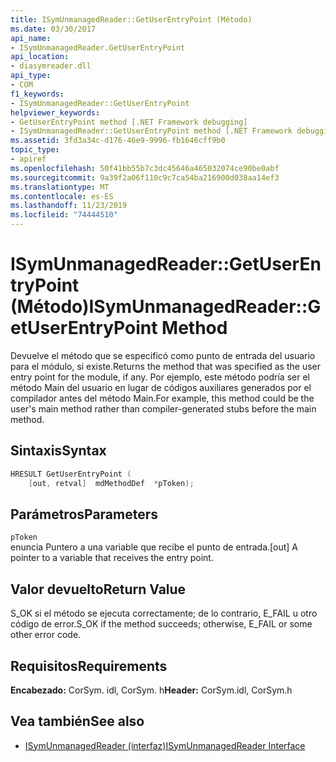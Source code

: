 ```yaml
---
title: ISymUnmanagedReader::GetUserEntryPoint (Método)
ms.date: 03/30/2017
api_name:
- ISymUnmanagedReader.GetUserEntryPoint
api_location:
- diasymreader.dll
api_type:
- COM
f1_keywords:
- ISymUnmanagedReader::GetUserEntryPoint
helpviewer_keywords:
- GetUserEntryPoint method [.NET Framework debugging]
- ISymUnmanagedReader::GetUserEntryPoint method [.NET Framework debugging]
ms.assetid: 3fd3a34c-d176-46e9-9996-fb1646cff9b0
topic_type:
- apiref
ms.openlocfilehash: 50f41bb55b7c3dc45646a465032074ce90be0abf
ms.sourcegitcommit: 9a39f2a06f110c9c7ca54ba216900d038aa14ef3
ms.translationtype: MT
ms.contentlocale: es-ES
ms.lasthandoff: 11/23/2019
ms.locfileid: "74444510"
---
```

# <a name="isymunmanagedreadergetuserentrypoint-method"></a><span data-ttu-id="555f7-102">ISymUnmanagedReader::GetUserEntryPoint (Método)</span><span class="sxs-lookup"><span data-stu-id="555f7-102">ISymUnmanagedReader::GetUserEntryPoint Method</span></span>
<span data-ttu-id="555f7-103">Devuelve el método que se especificó como punto de entrada del usuario para el módulo, si existe.</span><span class="sxs-lookup"><span data-stu-id="555f7-103">Returns the method that was specified as the user entry point for the module, if any.</span></span> <span data-ttu-id="555f7-104">Por ejemplo, este método podría ser el método Main del usuario en lugar de códigos auxiliares generados por el compilador antes del método Main.</span><span class="sxs-lookup"><span data-stu-id="555f7-104">For example, this method could be the user's main method rather than compiler-generated stubs before the main method.</span></span>  
  
## <a name="syntax"></a><span data-ttu-id="555f7-105">Sintaxis</span><span class="sxs-lookup"><span data-stu-id="555f7-105">Syntax</span></span>  
  
```cpp  
HRESULT GetUserEntryPoint (  
    [out, retval]  mdMethodDef  *pToken);  
```  
  
## <a name="parameters"></a><span data-ttu-id="555f7-106">Parámetros</span><span class="sxs-lookup"><span data-stu-id="555f7-106">Parameters</span></span>  
 `pToken`  
 <span data-ttu-id="555f7-107">enuncia Puntero a una variable que recibe el punto de entrada.</span><span class="sxs-lookup"><span data-stu-id="555f7-107">[out] A pointer to a variable that receives the entry point.</span></span>  
  
## <a name="return-value"></a><span data-ttu-id="555f7-108">Valor devuelto</span><span class="sxs-lookup"><span data-stu-id="555f7-108">Return Value</span></span>  
 <span data-ttu-id="555f7-109">S_OK si el método se ejecuta correctamente; de lo contrario, E_FAIL u otro código de error.</span><span class="sxs-lookup"><span data-stu-id="555f7-109">S_OK if the method succeeds; otherwise, E_FAIL or some other error code.</span></span>  
  
## <a name="requirements"></a><span data-ttu-id="555f7-110">Requisitos</span><span class="sxs-lookup"><span data-stu-id="555f7-110">Requirements</span></span>  
 <span data-ttu-id="555f7-111">**Encabezado:** CorSym. idl, CorSym. h</span><span class="sxs-lookup"><span data-stu-id="555f7-111">**Header:** CorSym.idl, CorSym.h</span></span>  
  
## <a name="see-also"></a><span data-ttu-id="555f7-112">Vea también</span><span class="sxs-lookup"><span data-stu-id="555f7-112">See also</span></span>

- [<span data-ttu-id="555f7-113">ISymUnmanagedReader (interfaz)</span><span class="sxs-lookup"><span data-stu-id="555f7-113">ISymUnmanagedReader Interface</span></span>](../../../../docs/framework/unmanaged-api/diagnostics/isymunmanagedreader-interface.md)
